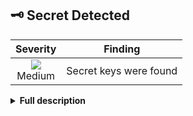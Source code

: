 
## 🗝️ Secret Detected
<div align='center'>

| Severity                | Finding                  |
| :---------------------: | :-----------------------------------: |
| ![](https://raw.githubusercontent.com/jfrog/frogbot/master/resources/v2/applicableMediumSeverity.png)<br>  Medium | Secret keys were found |

</div>

<details>
<summary> <b>Full description</b> </summary>
<br>

Storing hardcoded secrets in your source code or binary artifact could lead to several risks.

If the secret is associated with a wide scope of privileges, attackers could extract it from the source code or binary artifact and use it maliciously to attack many targets. For example, if the hardcoded password gives high-privilege access to an AWS account, the attackers may be able to query/modify company-wide sensitive data without per-user authentication.

## Best practices

Use safe storage when storing high-privilege secrets such as passwords and tokens, for example -

* ### Environment Variables

Environment variables are set outside of the application code, and can be dynamically passed to the application only when needed, for example -
`SECRET_VAR=MySecret ./my_application`
This way, `MySecret` does not have to be hardcoded into `my_application`.

Note that if your entire binary artifact is published (ex. a Docker container published to Docker Hub), the value for the environment variable must not be stored in the artifact itself (ex. inside the `Dockerfile` or one of the container's files) but rather must be passed dynamically, for example in the `docker run` call as an argument.

* ### Secret management services

External vendors offer cloud-based secret management services, that provide proper access control to each secret. The given access to each secret can be dynamically modified or even revoked. Some examples include -

* [Hashicorp Vault](https://www.vaultproject.io)
* [AWS KMS](https://aws.amazon.com/kms) (Key Management Service)
* [Google Cloud KMS](https://cloud.google.com/security-key-management)

## Least-privilege principle

Storing a secret in a hardcoded manner can be made safer, by making sure the secret grants the least amount of privilege as needed by the application.
For example - if the application needs to read a specific table from a specific database, and the secret grants access to perform this operation **only** (meaning - no access to other tables, no write access at all) then the damage from any secret leaks is mitigated.
That being said, it is still not recommended to store secrets in a hardcoded manner, since this type of storage does not offer any way to revoke or moderate the usage of the secret.


</details>
